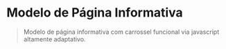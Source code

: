 # Modelo de Página Informativa

> Modelo de página informativa com carrossel funcional via javascript altamente adaptativo.
